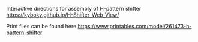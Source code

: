 Interactive directions for assembly of H-pattern shifter
https://kyboky.github.io/H-Shifter_Web_View/

Print files can be found here
https://www.printables.com/model/261473-h-pattern-shifter
